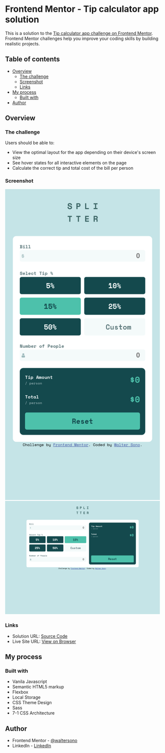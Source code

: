 # Frontend Mentor - Tip calculator app solution

This is a solution to the [Tip calculator app challenge on Frontend Mentor](https://www.frontendmentor.io/challenges/tip-calculator-app-ugJNGbJUX). Frontend Mentor challenges help you improve your coding skills by building realistic projects.

## Table of contents

- [Overview](#overview)
  - [The challenge](#the-challenge)
  - [Screenshot](#screenshot)
  - [Links](#links)
- [My process](#my-process)
  - [Built with](#built-with)
- [Author](#author)

## Overview

### The challenge

Users should be able to:

- View the optimal layout for the app depending on their device's screen size
- See hover states for all interactive elements on the page
- Calculate the correct tip and total cost of the bill per person

### Screenshot

![Mobile](./screenshot-mobile.png)
![Desktop](./screenshot-desktop.png)

### Links

- Solution URL: [Source Code](https://github.com/waltersono/tip-calculator-app)
- Live Site URL: [View on Browser](https://waltersono.github.io/tip-calculator-app/)

## My process

### Built with

- Vanila Javascript
- Semantic HTML5 markup
- Flexbox
- Local Storage
- CSS Theme Design
- Sass
- 7-1 CSS Architecture

## Author

- Frontend Mentor - [@waltersono](https://www.frontendmentor.io/profile/waltersono)
- LinkedIn - [LinkedIn](https://www.linkedin.com/in/waltersono)
